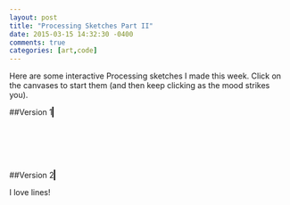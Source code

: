 ```yaml
---
layout: post
title: "Processing Sketches Part II"
date: 2015-03-15 14:32:30 -0400
comments: true
categories: [art,code]
---
```

<script type="text/javascript" src="{{ root_url }}/javascripts/processing.min.js"></script>
<script type="text/javascript" src="{{ root_url }}/javascripts/util.js"></script>
<script type="text/javascript" src="{{ root_url }}/javascripts/libs/jquery.min.js"></script>

Here are some interactive Processing sketches I made this week.  Click on the canvases to start them (and then keep clicking as the mood strikes you).

##Version 1
<canvas id="pressure" status="off" width="640" height="100" style="border:1px solid #000000;" data-processing-sources="/sketches/line_boxes_interactive.pde"> </canvas> 

<br/>
<br/>
<br/>
<br/>

##Version 2
<canvas id="pressure" status="off" width="640" height="100" style="border:1px solid #000000;" data-processing-sources="/sketches/line_boxes_interactive_mixed_colours.pde"> </canvas> 


I love lines!
